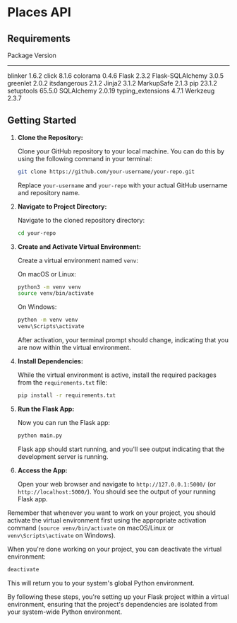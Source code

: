 # Places API

## Requirements
Package           Version
----------------- -------
blinker           1.6.2
click             8.1.6
colorama          0.4.6
Flask             2.3.2
Flask-SQLAlchemy  3.0.5
greenlet          2.0.2
itsdangerous      2.1.2
Jinja2            3.1.2
MarkupSafe        2.1.3
pip               23.1.2
setuptools        65.5.0
SQLAlchemy        2.0.19
typing_extensions 4.7.1
Werkzeug          2.3.7

## Getting Started

1. **Clone the Repository:**

   Clone your GitHub repository to your local machine. You can do this by using the following command in your terminal:

   ```bash
   git clone https://github.com/your-username/your-repo.git
   ```

   Replace `your-username` and `your-repo` with your actual GitHub username and repository name.

2. **Navigate to Project Directory:**

   Navigate to the cloned repository directory:

   ```bash
   cd your-repo
   ```

3. **Create and Activate Virtual Environment:**

   Create a virtual environment named `venv`:

   On macOS or Linux:

   ```bash
   python3 -m venv venv
   source venv/bin/activate
   ```

   On Windows:

   ```bash
   python -m venv venv
   venv\Scripts\activate
   ```

   After activation, your terminal prompt should change, indicating that you are now within the virtual environment.

4. **Install Dependencies:**

   While the virtual environment is active, install the required packages from the `requirements.txt` file:

   ```bash
   pip install -r requirements.txt
   ```

5. **Run the Flask App:**

   Now you can run the Flask app:

   ```bash
   python main.py
   ```

   Flask app should start running, and you'll see output indicating that the development server is running.

6. **Access the App:**

   Open your web browser and navigate to `http://127.0.0.1:5000/` (or `http://localhost:5000/`). You should see the output of your running Flask app.

Remember that whenever you want to work on your project, you should activate the virtual environment first using the appropriate activation command (`source venv/bin/activate` on macOS/Linux or `venv\Scripts\activate` on Windows).

When you're done working on your project, you can deactivate the virtual environment:

```bash
deactivate
```

This will return you to your system's global Python environment.

By following these steps, you're setting up your Flask project within a virtual environment, ensuring that the project's dependencies are isolated from your system-wide Python environment.